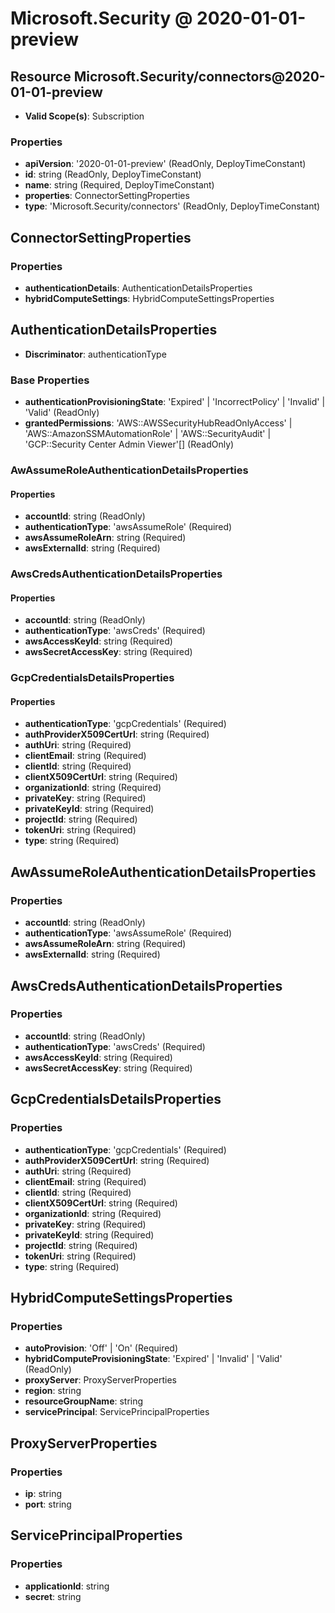 # Microsoft.Security @ 2020-01-01-preview

## Resource Microsoft.Security/connectors@2020-01-01-preview
* **Valid Scope(s)**: Subscription
### Properties
* **apiVersion**: '2020-01-01-preview' (ReadOnly, DeployTimeConstant)
* **id**: string (ReadOnly, DeployTimeConstant)
* **name**: string (Required, DeployTimeConstant)
* **properties**: ConnectorSettingProperties
* **type**: 'Microsoft.Security/connectors' (ReadOnly, DeployTimeConstant)

## ConnectorSettingProperties
### Properties
* **authenticationDetails**: AuthenticationDetailsProperties
* **hybridComputeSettings**: HybridComputeSettingsProperties

## AuthenticationDetailsProperties
* **Discriminator**: authenticationType

### Base Properties
* **authenticationProvisioningState**: 'Expired' | 'IncorrectPolicy' | 'Invalid' | 'Valid' (ReadOnly)
* **grantedPermissions**: 'AWS::AWSSecurityHubReadOnlyAccess' | 'AWS::AmazonSSMAutomationRole' | 'AWS::SecurityAudit' | 'GCP::Security Center Admin Viewer'[] (ReadOnly)
### AwAssumeRoleAuthenticationDetailsProperties
#### Properties
* **accountId**: string (ReadOnly)
* **authenticationType**: 'awsAssumeRole' (Required)
* **awsAssumeRoleArn**: string (Required)
* **awsExternalId**: string (Required)

### AwsCredsAuthenticationDetailsProperties
#### Properties
* **accountId**: string (ReadOnly)
* **authenticationType**: 'awsCreds' (Required)
* **awsAccessKeyId**: string (Required)
* **awsSecretAccessKey**: string (Required)

### GcpCredentialsDetailsProperties
#### Properties
* **authenticationType**: 'gcpCredentials' (Required)
* **authProviderX509CertUrl**: string (Required)
* **authUri**: string (Required)
* **clientEmail**: string (Required)
* **clientId**: string (Required)
* **clientX509CertUrl**: string (Required)
* **organizationId**: string (Required)
* **privateKey**: string (Required)
* **privateKeyId**: string (Required)
* **projectId**: string (Required)
* **tokenUri**: string (Required)
* **type**: string (Required)


## AwAssumeRoleAuthenticationDetailsProperties
### Properties
* **accountId**: string (ReadOnly)
* **authenticationType**: 'awsAssumeRole' (Required)
* **awsAssumeRoleArn**: string (Required)
* **awsExternalId**: string (Required)

## AwsCredsAuthenticationDetailsProperties
### Properties
* **accountId**: string (ReadOnly)
* **authenticationType**: 'awsCreds' (Required)
* **awsAccessKeyId**: string (Required)
* **awsSecretAccessKey**: string (Required)

## GcpCredentialsDetailsProperties
### Properties
* **authenticationType**: 'gcpCredentials' (Required)
* **authProviderX509CertUrl**: string (Required)
* **authUri**: string (Required)
* **clientEmail**: string (Required)
* **clientId**: string (Required)
* **clientX509CertUrl**: string (Required)
* **organizationId**: string (Required)
* **privateKey**: string (Required)
* **privateKeyId**: string (Required)
* **projectId**: string (Required)
* **tokenUri**: string (Required)
* **type**: string (Required)

## HybridComputeSettingsProperties
### Properties
* **autoProvision**: 'Off' | 'On' (Required)
* **hybridComputeProvisioningState**: 'Expired' | 'Invalid' | 'Valid' (ReadOnly)
* **proxyServer**: ProxyServerProperties
* **region**: string
* **resourceGroupName**: string
* **servicePrincipal**: ServicePrincipalProperties

## ProxyServerProperties
### Properties
* **ip**: string
* **port**: string

## ServicePrincipalProperties
### Properties
* **applicationId**: string
* **secret**: string

